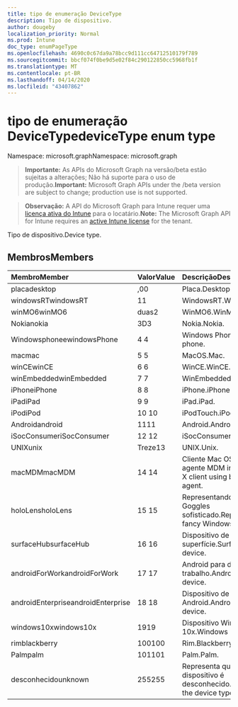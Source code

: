 ```yaml
---
title: tipo de enumeração DeviceType
description: Tipo de dispositivo.
author: dougeby
localization_priority: Normal
ms.prod: Intune
doc_type: enumPageType
ms.openlocfilehash: 4690c0c67da9a78bcc9d111cc64712510179f789
ms.sourcegitcommit: bbcf074f0be9d5e02f84c290122850cc5968fb1f
ms.translationtype: MT
ms.contentlocale: pt-BR
ms.lasthandoff: 04/14/2020
ms.locfileid: "43407862"
---
```

# <a name="devicetype-enum-type"></a><span data-ttu-id="c80fc-103">tipo de enumeração DeviceType</span><span class="sxs-lookup"><span data-stu-id="c80fc-103">deviceType enum type</span></span>

<span data-ttu-id="c80fc-104">Namespace: microsoft.graph</span><span class="sxs-lookup"><span data-stu-id="c80fc-104">Namespace: microsoft.graph</span></span>

> <span data-ttu-id="c80fc-105">**Importante:** As APIs do Microsoft Graph na versão/beta estão sujeitas a alterações; Não há suporte para o uso de produção.</span><span class="sxs-lookup"><span data-stu-id="c80fc-105">**Important:** Microsoft Graph APIs under the /beta version are subject to change; production use is not supported.</span></span>

> <span data-ttu-id="c80fc-106">**Observação:** A API do Microsoft Graph para Intune requer uma [licença ativa do Intune](https://go.microsoft.com/fwlink/?linkid=839381) para o locatário.</span><span class="sxs-lookup"><span data-stu-id="c80fc-106">**Note:** The Microsoft Graph API for Intune requires an [active Intune license](https://go.microsoft.com/fwlink/?linkid=839381) for the tenant.</span></span>

<span data-ttu-id="c80fc-107">Tipo de dispositivo.</span><span class="sxs-lookup"><span data-stu-id="c80fc-107">Device type.</span></span>

## <a name="members"></a><span data-ttu-id="c80fc-108">Membros</span><span class="sxs-lookup"><span data-stu-id="c80fc-108">Members</span></span>
|<span data-ttu-id="c80fc-109">Membro</span><span class="sxs-lookup"><span data-stu-id="c80fc-109">Member</span></span>|<span data-ttu-id="c80fc-110">Valor</span><span class="sxs-lookup"><span data-stu-id="c80fc-110">Value</span></span>|<span data-ttu-id="c80fc-111">Descrição</span><span class="sxs-lookup"><span data-stu-id="c80fc-111">Description</span></span>|
|:---|:---|:---|
|<span data-ttu-id="c80fc-112">placa</span><span class="sxs-lookup"><span data-stu-id="c80fc-112">desktop</span></span>|<span data-ttu-id="c80fc-113">,0</span><span class="sxs-lookup"><span data-stu-id="c80fc-113">0</span></span>|<span data-ttu-id="c80fc-114">Placa.</span><span class="sxs-lookup"><span data-stu-id="c80fc-114">Desktop.</span></span>|
|<span data-ttu-id="c80fc-115">windowsRT</span><span class="sxs-lookup"><span data-stu-id="c80fc-115">windowsRT</span></span>|<span data-ttu-id="c80fc-116">1</span><span class="sxs-lookup"><span data-stu-id="c80fc-116">1</span></span>|<span data-ttu-id="c80fc-117">WindowsRT.</span><span class="sxs-lookup"><span data-stu-id="c80fc-117">WindowsRT.</span></span>|
|<span data-ttu-id="c80fc-118">winMO6</span><span class="sxs-lookup"><span data-stu-id="c80fc-118">winMO6</span></span>|<span data-ttu-id="c80fc-119">duas</span><span class="sxs-lookup"><span data-stu-id="c80fc-119">2</span></span>|<span data-ttu-id="c80fc-120">WinMO6.</span><span class="sxs-lookup"><span data-stu-id="c80fc-120">WinMO6.</span></span>|
|<span data-ttu-id="c80fc-121">Nokia</span><span class="sxs-lookup"><span data-stu-id="c80fc-121">nokia</span></span>|<span data-ttu-id="c80fc-122">3D</span><span class="sxs-lookup"><span data-stu-id="c80fc-122">3</span></span>|<span data-ttu-id="c80fc-123">Nokia.</span><span class="sxs-lookup"><span data-stu-id="c80fc-123">Nokia.</span></span>|
|<span data-ttu-id="c80fc-124">Windowsphonee</span><span class="sxs-lookup"><span data-stu-id="c80fc-124">windowsPhone</span></span>|<span data-ttu-id="c80fc-125">4 </span><span class="sxs-lookup"><span data-stu-id="c80fc-125">4</span></span>|<span data-ttu-id="c80fc-126">Windows Phone.</span><span class="sxs-lookup"><span data-stu-id="c80fc-126">Windows phone.</span></span>|
|<span data-ttu-id="c80fc-127">mac</span><span class="sxs-lookup"><span data-stu-id="c80fc-127">mac</span></span>|<span data-ttu-id="c80fc-128">5 </span><span class="sxs-lookup"><span data-stu-id="c80fc-128">5</span></span>|<span data-ttu-id="c80fc-129">MacOS.</span><span class="sxs-lookup"><span data-stu-id="c80fc-129">Mac.</span></span>|
|<span data-ttu-id="c80fc-130">winCE</span><span class="sxs-lookup"><span data-stu-id="c80fc-130">winCE</span></span>|<span data-ttu-id="c80fc-131">6 </span><span class="sxs-lookup"><span data-stu-id="c80fc-131">6</span></span>|<span data-ttu-id="c80fc-132">WinCE.</span><span class="sxs-lookup"><span data-stu-id="c80fc-132">WinCE.</span></span>|
|<span data-ttu-id="c80fc-133">winEmbedded</span><span class="sxs-lookup"><span data-stu-id="c80fc-133">winEmbedded</span></span>|<span data-ttu-id="c80fc-134">7 </span><span class="sxs-lookup"><span data-stu-id="c80fc-134">7</span></span>|<span data-ttu-id="c80fc-135">WinEmbedded.</span><span class="sxs-lookup"><span data-stu-id="c80fc-135">WinEmbedded.</span></span>|
|<span data-ttu-id="c80fc-136">iPhone</span><span class="sxs-lookup"><span data-stu-id="c80fc-136">iPhone</span></span>|<span data-ttu-id="c80fc-137">8 </span><span class="sxs-lookup"><span data-stu-id="c80fc-137">8</span></span>|<span data-ttu-id="c80fc-138">iPhone.</span><span class="sxs-lookup"><span data-stu-id="c80fc-138">iPhone.</span></span>|
|<span data-ttu-id="c80fc-139">iPad</span><span class="sxs-lookup"><span data-stu-id="c80fc-139">iPad</span></span>|<span data-ttu-id="c80fc-140">9 </span><span class="sxs-lookup"><span data-stu-id="c80fc-140">9</span></span>|<span data-ttu-id="c80fc-141">iPad.</span><span class="sxs-lookup"><span data-stu-id="c80fc-141">iPad.</span></span>|
|<span data-ttu-id="c80fc-142">iPod</span><span class="sxs-lookup"><span data-stu-id="c80fc-142">iPod</span></span>|<span data-ttu-id="c80fc-143">10 </span><span class="sxs-lookup"><span data-stu-id="c80fc-143">10</span></span>|<span data-ttu-id="c80fc-144">iPodTouch.</span><span class="sxs-lookup"><span data-stu-id="c80fc-144">iPodTouch.</span></span>|
|<span data-ttu-id="c80fc-145">Android</span><span class="sxs-lookup"><span data-stu-id="c80fc-145">android</span></span>|<span data-ttu-id="c80fc-146">11</span><span class="sxs-lookup"><span data-stu-id="c80fc-146">11</span></span>|<span data-ttu-id="c80fc-147">Android.</span><span class="sxs-lookup"><span data-stu-id="c80fc-147">Android.</span></span>|
|<span data-ttu-id="c80fc-148">iSocConsumer</span><span class="sxs-lookup"><span data-stu-id="c80fc-148">iSocConsumer</span></span>|<span data-ttu-id="c80fc-149">12 </span><span class="sxs-lookup"><span data-stu-id="c80fc-149">12</span></span>|<span data-ttu-id="c80fc-150">iSocConsumer.</span><span class="sxs-lookup"><span data-stu-id="c80fc-150">iSocConsumer.</span></span>|
|<span data-ttu-id="c80fc-151">UNIX</span><span class="sxs-lookup"><span data-stu-id="c80fc-151">unix</span></span>|<span data-ttu-id="c80fc-152">Treze</span><span class="sxs-lookup"><span data-stu-id="c80fc-152">13</span></span>|<span data-ttu-id="c80fc-153">UNIX.</span><span class="sxs-lookup"><span data-stu-id="c80fc-153">Unix.</span></span>|
|<span data-ttu-id="c80fc-154">macMDM</span><span class="sxs-lookup"><span data-stu-id="c80fc-154">macMDM</span></span>|<span data-ttu-id="c80fc-155">14 </span><span class="sxs-lookup"><span data-stu-id="c80fc-155">14</span></span>|<span data-ttu-id="c80fc-156">Cliente Mac OS X usando o agente MDM interno.</span><span class="sxs-lookup"><span data-stu-id="c80fc-156">Mac OS X client using built in MDM agent.</span></span>|
|<span data-ttu-id="c80fc-157">holoLens</span><span class="sxs-lookup"><span data-stu-id="c80fc-157">holoLens</span></span>|<span data-ttu-id="c80fc-158">15 </span><span class="sxs-lookup"><span data-stu-id="c80fc-158">15</span></span>|<span data-ttu-id="c80fc-159">Representando o Windows 10 Goggles sofisticado.</span><span class="sxs-lookup"><span data-stu-id="c80fc-159">Representing the fancy Windows 10 goggles.</span></span>|
|<span data-ttu-id="c80fc-160">surfaceHub</span><span class="sxs-lookup"><span data-stu-id="c80fc-160">surfaceHub</span></span>|<span data-ttu-id="c80fc-161">16 </span><span class="sxs-lookup"><span data-stu-id="c80fc-161">16</span></span>|<span data-ttu-id="c80fc-162">Dispositivo de HUB de superfície.</span><span class="sxs-lookup"><span data-stu-id="c80fc-162">Surface HUB device.</span></span>|
|<span data-ttu-id="c80fc-163">androidForWork</span><span class="sxs-lookup"><span data-stu-id="c80fc-163">androidForWork</span></span>|<span data-ttu-id="c80fc-164">17 </span><span class="sxs-lookup"><span data-stu-id="c80fc-164">17</span></span>|<span data-ttu-id="c80fc-165">Android para dispositivo de trabalho.</span><span class="sxs-lookup"><span data-stu-id="c80fc-165">Android for work device.</span></span>|
|<span data-ttu-id="c80fc-166">androidEnterprise</span><span class="sxs-lookup"><span data-stu-id="c80fc-166">androidEnterprise</span></span>|<span data-ttu-id="c80fc-167">18 </span><span class="sxs-lookup"><span data-stu-id="c80fc-167">18</span></span>|<span data-ttu-id="c80fc-168">Dispositivo de empresa Android.</span><span class="sxs-lookup"><span data-stu-id="c80fc-168">Android enterprise device.</span></span>|
|<span data-ttu-id="c80fc-169">windows10x</span><span class="sxs-lookup"><span data-stu-id="c80fc-169">windows10x</span></span>|<span data-ttu-id="c80fc-170">19</span><span class="sxs-lookup"><span data-stu-id="c80fc-170">19</span></span>|<span data-ttu-id="c80fc-171">Dispositivo Windows 10x.</span><span class="sxs-lookup"><span data-stu-id="c80fc-171">Windows 10x device.</span></span>|
|<span data-ttu-id="c80fc-172">rim</span><span class="sxs-lookup"><span data-stu-id="c80fc-172">blackberry</span></span>|<span data-ttu-id="c80fc-173">100</span><span class="sxs-lookup"><span data-stu-id="c80fc-173">100</span></span>|<span data-ttu-id="c80fc-174">Rim.</span><span class="sxs-lookup"><span data-stu-id="c80fc-174">Blackberry.</span></span>|
|<span data-ttu-id="c80fc-175">Palm</span><span class="sxs-lookup"><span data-stu-id="c80fc-175">palm</span></span>|<span data-ttu-id="c80fc-176">101</span><span class="sxs-lookup"><span data-stu-id="c80fc-176">101</span></span>|<span data-ttu-id="c80fc-177">Palm.</span><span class="sxs-lookup"><span data-stu-id="c80fc-177">Palm.</span></span>|
|<span data-ttu-id="c80fc-178">desconhecido</span><span class="sxs-lookup"><span data-stu-id="c80fc-178">unknown</span></span>|<span data-ttu-id="c80fc-179">255</span><span class="sxs-lookup"><span data-stu-id="c80fc-179">255</span></span>|<span data-ttu-id="c80fc-180">Representa que o tipo de dispositivo é desconhecido.</span><span class="sxs-lookup"><span data-stu-id="c80fc-180">Represents that the device type is unknown.</span></span>|



